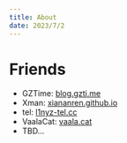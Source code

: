 ```yaml
---
title: About
date: 2023/7/2
---
```


# Friends

- GZTime: [blog.gzti.me](https://blog.gzti.me)
- Xman: [xiananren.github.io](https://xiananren.github.io)
- tel: [l1nyz-tel.cc](https://l1nyz-tel.cc)
- VaalaCat: [vaala.cat](https://vaala.cat)
- TBD...
